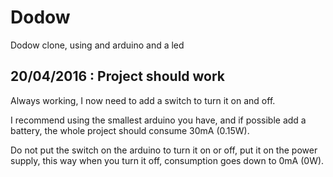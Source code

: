 # Dodow
Dodow clone, using and arduino and a led

20/04/2016 : Project should work
-
Always working, I now need to add a switch to turn it on and off.

I recommend using the smallest arduino you have, and if possible add a battery, the whole project should consume 30mA (0.15W).

Do not put the switch on the arduino to turn it on or off, put it on the power supply, this way when you turn it off, consumption goes down to 0mA (0W).
